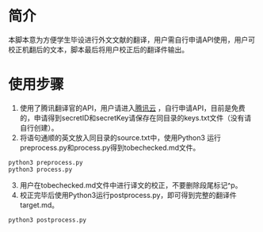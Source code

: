 # 简介

本脚本意为方便学生毕设进行外文文献的翻译，用户需自行申请API使用，用户可校正机翻后的文本，脚本最后将用户校正后的翻译件输出。

# 使用步骤

1. 使用了腾讯翻译官的API，用户请进入[腾讯云]( https://cloud.tencent.com/product/tmt "腾讯云") ，自行申请API，目前是免费的，申请得到secretID和secretKey请保存在同目录的keys.txt文件（没有请自行创建）。
2. 将语句通顺的英文放入同目录的source.txt中，使用Python3 运行preprocess.py和process.py得到tobechecked.md文件。

~~~shell
python3 preprocess.py
python3 process.py
~~~

3. 用户在tobechecked.md文件中进行译文的校正，不要删除段尾标记^p。
4. 校正完毕后使用Python3运行postprocess.py，即可得到完整的翻译件target.md。

```shell
python3 postprocess.py
```

